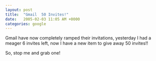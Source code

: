 ```yaml
---
layout: post
title:  "Gmail  50 Invites!"
date:   2005-02-03 11:05 AM +0000
categories: google
---
```

Gmail have now completely ramped their invitations, yesterday I had a meager 6 invites left, now I have a new item to give away 50 invites!!

So, stop me and grab one!